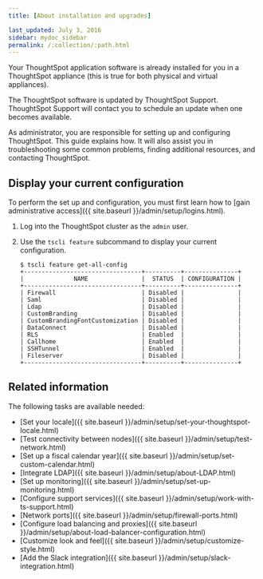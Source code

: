```yaml
---
title: [About installation and upgrades]

last_updated: July 3, 2016
sidebar: mydoc_sidebar
permalink: /:collection/:path.html
---
```

Your ThoughtSpot application software is already installed for you in a
ThoughtSpot appliance (this is true for both physical and virtual appliances).

The ThoughtSpot software is updated by ThoughtSpot Support. ThoughtSpot Support
will contact you to schedule an update when one becomes available.

As administrator, you are responsible for setting up and configuring
ThoughtSpot. This guide explains how. It will also assist you in troubleshooting
some common problems, finding additional resources, and contacting ThoughtSpot.

## Display your current configuration

To perform the set up and configuration, you must first learn how to [gain
administrative access]({{ site.baseurl }}/admin/setup/logins.html).

1. Log into the ThoughtSpot cluster as the `admin` user.
2. Use the `tscli feature` subcommand to display your current configuration.

    ```
    $ tscli feature get-all-config
    +---------------------------------+----------+---------------+
    |              NAME               |  STATUS  | CONFIGURATION |
    +---------------------------------+----------+---------------+
    | Firewall                        | Disabled |               |
    | Saml                            | Disabled |               |
    | Ldap                            | Disabled |               |
    | CustomBranding                  | Disabled |               |
    | CustomBrandingFontCustomization | Disabled |               |
    | DataConnect                     | Disabled |               |
    | RLS                             | Enabled  |               |
    | Callhome                        | Enabled  |               |
    | SSHTunnel                       | Enabled  |               |
    | Fileserver                      | Disabled |               |
    +---------------------------------+----------+---------------+
    ```

<!--## About Management Console

{% include note.html content="The Management Console is now available in beta for customers with ThoughtSpot 5.3 or later. Please contact ThoughtSpot Support, if you want to try it." %}

ThoughtSpot now comes with a Management Console, a self-service portal that enables network administrators to manage and monitor ThoughtSpot clusters. This console  compliments the existing tscli-based configuration. The Management Console is broadly classified into three functional areas, namely:
- **Admin**: The existing admin-related functions such as user, data, jobs, system monitoring, styling and many more reside here.
- **Settings**: This section allows you to configure a series of system administration modules such as SAML, SSL, LDAP, AD, SMTP and many more.
  - [Configure SSL]({{ site.baseurl }}/admin/setup/SSL-config.html)
  - [Configure internal authentication]({{ site.baseurl }}/admin/setup/internal-auth.html)
  - [Configure SAML]({{ site.baseurl }}/admin/setup/configure-SAML-with-tscli.html)
  - [Configure NAS file system]({{ site.baseurl }}/admin/setup/NAS-mount.html)
  - [Create a backup]({{ site.baseurl }}/admin/backup-restore/take-backup.html)
  - [Create a snapshot]({{ site.baseurl }}/admin/backup-restore/overview-snapshot.html)
  - [Configure SMTP]({{ site.baseurl }}/admin/setup/set-up-relay-host.html)
  - [Configure reverse SSH tunnel]({{ site.baseurl }}/admin/setup/work-with-ts-support.html#set-up-a-reverse-tunnel-for-support)
- **Update**: This section allows you to [upgrade your cluster.]({{ site.baseurl }}/admin/system-admin/upgrade-a-cluster.html#)

-->
## Related information

The following tasks are available needed:

* [Set your locale]({{ site.baseurl }}/admin/setup/set-your-thoughtspot-locale.html)
* [Test connectivity between nodes]({{ site.baseurl }}/admin/setup/test-network.html)
* [Set up a fiscal calendar year]({{ site.baseurl }}/admin/setup/set-custom-calendar.html)
* [Integrate LDAP]({{ site.baseurl }}/admin/setup/about-LDAP.html)
* [Set up monitoring]({{ site.baseurl }}/admin/setup/set-up-monitoring.html)
* [Configure support services]({{ site.baseurl }}/admin/setup/work-with-ts-support.html)
* [Network ports]({{ site.baseurl }}/admin/setup/firewall-ports.html)
* [Configure load balancing and proxies]({{ site.baseurl }}/admin/setup/about-load-balancer-configuration.html)
* [Customize look and feel]({{ site.baseurl }}/admin/setup/customize-style.html)
* [Add the Slack integration]({{ site.baseurl }}/admin/setup/slack-integration.html)

